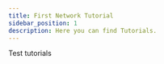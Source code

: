 ```yaml
---
title: First Network Tutorial
sidebar_position: 1
description: Here you can find Tutorials.
---
```


Test tutorials
